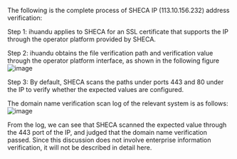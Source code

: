The following is the complete process of SHECA IP (113.10.156.232) address verification:

Step 1: ihuandu applies to SHECA for an SSL certificate that supports the IP through the operator platform provided by SHECA.

Step 2: ihuandu obtains the file verification path and verification value through the operator platform interface, as shown in the following figure
![image](https://github.com/SHECA-Alvin/cabgroup/assets/163508594/c637902a-9d49-49d3-b2b3-39b6d7d17a​​7e)

Step 3: By default, SHECA scans the paths under ports 443 and 80 under the IP to verify whether the expected values ​​are configured.

The domain name verification scan log of the relevant system is as follows:
![image](https://github.com/SHECA-Alvin/cabgroup/assets/163508594/c379289e-90ab-4211-b902-5a9f4e9d431b#pic_left)

From the log, we can see that SHECA scanned the expected value through the 443 port of the IP, and judged that the domain name verification passed. Since this discussion does not involve enterprise information verification, it will not be described in detail here.
